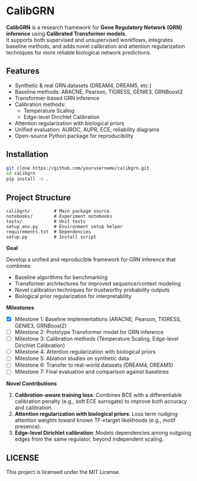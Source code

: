 # CalibGRN

**CalibGRN** is a research framework for **Gene Regulatory Network (GRN) inference** using **Calibrated Transformer models**.  
It supports both supervised and unsupervised workflows, integrates baseline methods, and adds novel calibration and attention regularization techniques for more reliable biological network predictions.



## Features
- Synthetic & real GRN datasets (DREAM4, DREAM5, etc.)
- Baseline methods: ARACNE, Pearson, TIGRESS, GENIE3, GRNBoost2
- Transformer-based GRN inference
- Calibration methods:
  - Temperature Scaling
  - Edge-level Dirichlet Calibration
- Attention regularization with biological priors
- Unified evaluation: AUROC, AUPR, ECE, reliability diagrams
- Open-source Python package for reproducibility



## Installation
```bash
git clone https://github.com/yourusername/calibgrn.git
cd calibgrn
pip install -e .
```

## Project Structure
```
calibgrn/         # Main package source
notebooks/        # Experiment notebooks
tests/            # Unit tests
setup_env.py      # Environment setup helper
requirements.txt  # Dependencies
setup.py          # Install script
```

**Goal**

Develop a unified and reproducible framework for GRN inference that combines:
- Baseline algorithms for benchmarking
- Transformer architectures for improved sequence/context modeling
- Novel calibration techniques for trustworthy probability outputs
- Biological prior regularization for interpretability

**Milestones**
- [x] Milestone 1: Baseline implementations (ARACNE, Pearson, TIGRESS, GENIE3, GRNBoost2)
- [ ] Milestone 2: Prototype Transformer model for GRN inference
- [ ] Milestone 3: Calibration methods (Temperature Scaling, Edge-level Dirichlet Calibration)
- [ ] Milestone 4: Attention regularization with biological priors
- [ ] Milestone 5: Ablation studies on synthetic data
- [ ] Milestone 6: Transfer to real-world datasets (DREAM4, DREAM5)
- [ ] Milestone 7: Final evaluation and comparison against baselines

**Novel Contributions**
1. **Calibration-aware training loss**: Combines BCE with a differentiable calibration penalty (e.g., soft ECE surrogate) to improve both accuracy and calibration.
2. **Attention regularization with biological priors**: Loss term nudging attention weights toward known TF→target likelihoods (e.g., motif presence).
3. **Edge-level Dirichlet calibration**: Models dependencies among outgoing edges from the same regulator, beyond independent scaling.

## LICENSE
This project is licensed under the MIT License.
